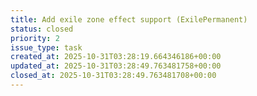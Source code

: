 ```yaml
---
title: Add exile zone effect support (ExilePermanent)
status: closed
priority: 2
issue_type: task
created_at: 2025-10-31T03:28:19.664346186+00:00
updated_at: 2025-10-31T03:28:49.763481758+00:00
closed_at: 2025-10-31T03:28:49.763481708+00:00
---
```

